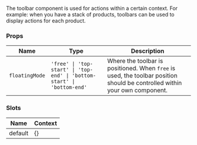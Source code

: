 # <flux-toolbar/>

The toolbar component is used for actions within a certain context. For example: when you
have a stack of products, toolbars can be used to display actions for each product.

### Props

| Name           | Type                                                                   | Description                                                                                                                |
|----------------|------------------------------------------------------------------------|----------------------------------------------------------------------------------------------------------------------------|
| `floatingMode` | `'free' \| 'top-start' \| 'top-end' \| 'bottom-start' \| 'bottom-end'` | Where the toolbar is positioned. When `free` is used, the toolbar position should be controlled within your own component. |


### Slots

| Name    | Context |
|---------|---------|
| default | {}      |
